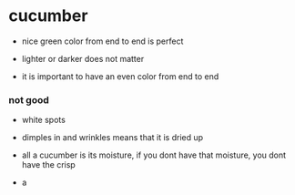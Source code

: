 # cucumber

- nice green color from end to end is perfect

- lighter or darker does not matter

- it is important to have an even color from end to end

### not good

- white spots

- dimples in and wrinkles means that it is dried up
- all a cucumber is its moisture, if you dont have that moisture, you dont have the crisp
- a
